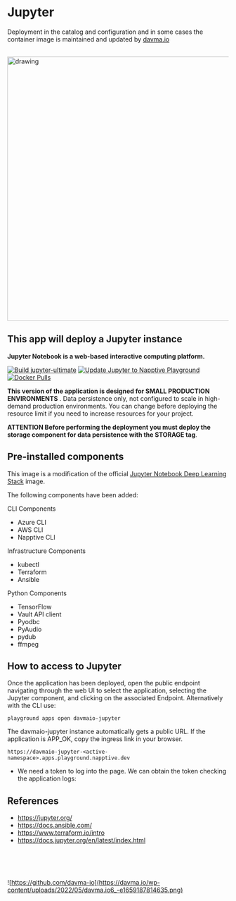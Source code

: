 # Jupyter

Deployment in the catalog and configuration and in some cases the container image is maintained and updated by [davma.io](mailto:contact@davma.io)

</br>

<!-- ![https://github.com/davma-io](https://conocimientolibre.mx/wp-content/uploads/2019/11/ansible-glue-tools.png) -->
<img src="https://assets.website-files.com/6141c89a3874c3702674a1c0/625012c9c0dbf1887c4bf7c7_623d8b3bd384c356fff4d0c8_memgraph-jupyter-notebook-cover.png" alt="drawing" width="600"/> 

</br> 

## This app will deploy a Jupyter instance

__Jupyter Notebook is a web-based interactive computing platform.__

[![Build jupyter-ultimate](https://github.com/davma-io-images/jupyterlab/actions/workflows/jupyter-ultimate.yml/badge.svg)](https://github.com/davma-io-images/jupyterlab/actions/workflows/jupyter-ultimate.yml)
[![Update Jupyter to Napptive Playground](https://github.com/davma-io-templates/napptive-template/actions/workflows/jupyter-actions.yml/badge.svg)](https://github.com/davma-io-templates/napptive-template/actions/workflows/jupyter-actions.yml)
[![Docker Pulls](https://img.shields.io/docker/pulls/davma/jupyter-ultimate?logo=docker&logoColor=white)](https://hub.docker.com/r/davma/jupyter-ultimate)

 __This version of the application is designed for SMALL PRODUCTION ENVIRONMENTS__ . Data persistence only, not configured to scale in high-demand production environments. You can change before deploying the resource limit if you need to increase resources for your project.  

__ATTENTION Before performing the deployment you must deploy the storage component for data persistence with the STORAGE tag__.

## Pre-installed components

This image is a modification of the official [Jupyter Notebook Deep Learning Stack](https://hub.docker.com/r/jupyter/tensorflow-notebook) image. 

The following components have been added:

CLI Components
- Azure CLI
- AWS CLI
- Napptive CLI 

Infrastructure Components
- kubectl
- Terraform
- Ansible 

Python Components
- TensorFlow
- Vault API client
- Pyodbc
- PyAudio
- pydub
- ffmpeg


## How to access to Jupyter

Once the application has been deployed, open the public endpoint navigating through the web UI to select the application, selecting the Jupyter component, and clicking on the associated Endpoint. Alternatively with the CLI use:

```
playground apps open davmaio-jupyter
```

The davmaio-jupyter instance automatically gets a public URL. If the application is APP_OK, copy the ingress link in your browser. 

```
https://davmaio-jupyter-<active-namespace>.apps.playground.napptive.dev
```

- We need a token to log into the page. We can obtain the token checking the application logs:


## References
* https://jupyter.org/
* https://docs.ansible.com/
* https://www.terraform.io/intro
* https://docs.jupyter.org/en/latest/index.html

</br>
</br>
</br>

![https://github.com/davma-io](https://davma.io/wp-content/uploads/2022/05/davma.io6_-e1659187814635.png)
</br>
</br>
</br>